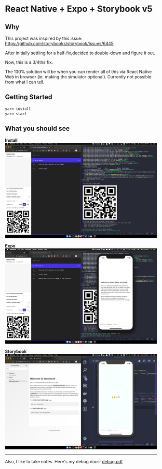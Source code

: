 # React Native + Expo + Storybook v5

## Why

This project was inspired by this issue: https://github.com/storybooks/storybook/issues/6445

After initially settling for a half-fix,decided to double-down and figure it out.

Now, this is a 3/4ths fix.

The 100% solution will be when you can render all of this via React Native Web in browser (ie. making the simulator optional). Currently not possible from what I can tell.

## Getting Started

```
yarn install
yarn start
```

## What you should see

**Install**
![install](./docs/0_install.png)

**Expo**
![expo](./docs/1_expo.png)

**Storybook**
![storybook](./docs/2_storybook.png)

---

Also, I like to take notes. Here's my debug docs: [debug.pdf](./docs/debug.pdf)
